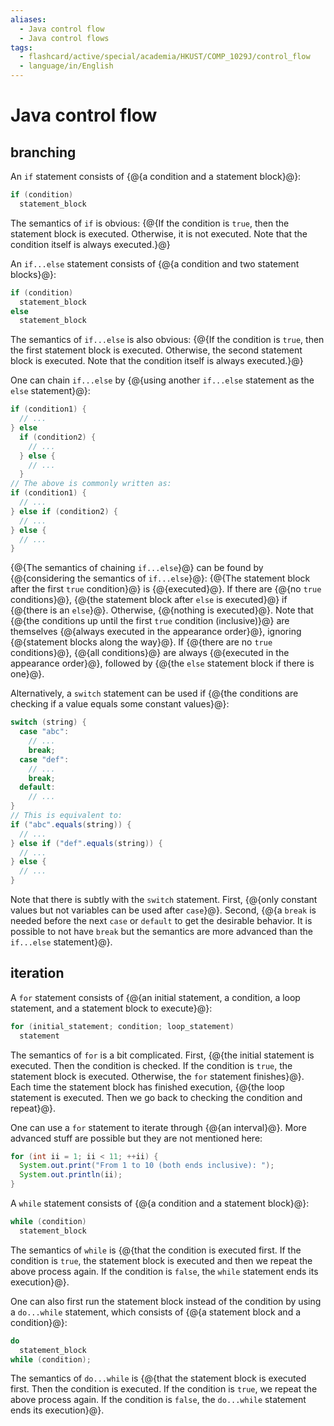 ```yaml
---
aliases:
  - Java control flow
  - Java control flows
tags:
  - flashcard/active/special/academia/HKUST/COMP_1029J/control_flow
  - language/in/English
---
```


# Java control flow

## branching

An `if` statement consists of {@{a condition and a statement block}@}: <!--SR:!2027-05-04,854,330-->

```Java
if (condition)
  statement_block
```

The semantics of `if` is obvious: {@{If the condition is `true`, then the statement block is executed. Otherwise, it is not executed. Note that the condition itself is always executed.}@} <!--SR:!2026-07-23,677,330-->

An `if...else` statement consists of {@{a condition and two statement blocks}@}: <!--SR:!2028-09-12,1311,350-->

```Java
if (condition)
  statement_block
else
  statement_block
```

The semantics of `if...else` is also obvious: {@{If the condition is `true`, then the first statement block is executed. Otherwise, the second statement block is executed. Note that the condition itself is always executed.}@} <!--SR:!2027-04-27,888,330-->

One can chain `if...else` by {@{using another `if...else` statement as the `else` statement}@}: <!--SR:!2029-01-30,1420,350-->

```Java
if (condition1) {
  // ...
} else
  if (condition2) {
    // ...
  } else {
    // ...
  }
// The above is commonly written as:
if (condition1) {
  // ...
} else if (condition2) {
  // ...
} else {
  // ...
}
```

{@{The semantics of chaining `if...else`}@} can be found by {@{considering the semantics of `if...else`}@}: {@{The statement block after the first `true` condition}@} is {@{executed}@}. If there are {@{no `true` conditions}@}, {@{the statement block after `else` is executed}@} if {@{there is an `else`}@}. Otherwise, {@{nothing is executed}@}. Note that {@{the conditions up until the first `true` condition \(inclusive\)}@} are themselves {@{always executed in the appearance order}@}, ignoring {@{statement blocks along the way}@}. If {@{there are no `true` conditions}@}, {@{all conditions}@} are always {@{executed in the appearance order}@}, followed by {@{the `else` statement block if there is one}@}. <!--SR:!2029-04-14,1318,310!2028-01-21,1103,341!2025-09-24,19,347!2025-09-24,19,347!2025-09-24,19,347!2025-09-24,19,347!2025-09-24,19,347!2025-09-24,19,347!2025-09-24,19,347!2025-09-24,19,347!2025-09-24,19,347!2025-09-24,19,347!2025-09-24,19,347!2025-09-24,19,347!2025-09-24,19,347-->

Alternatively, a `switch` statement can be used if {@{the conditions are checking if a value equals some constant values}@}: <!--SR:!2026-08-24,698,330-->

```Java
switch (string) {
  case "abc":
    // ...
    break;
  case "def":
    // ...
    break;
  default:
    // ...
}
// This is equivalent to:
if ("abc".equals(string)) {
  // ...
} else if ("def".equals(string)) {
  // ...
} else {
  // ...
}
```

Note that there is subtly with the `switch` statement. First, {@{only constant values but not variables can be used after `case`}@}. Second, {@{a `break` is needed before the next `case` or `default` to get the desirable behavior. It is possible to not have `break` but the semantics are more advanced than the `if...else` statement}@}. <!--SR:!2026-02-12,543,310!2027-03-14,815,330-->

## iteration

A `for` statement consists of {@{an initial statement, a condition, a loop statement, and a statement block to execute}@}: <!--SR:!2027-07-11,946,330-->

```Java
for (initial_statement; condition; loop_statement)
  statement
```

The semantics of `for` is a bit complicated. First, {@{the initial statement is executed. Then the condition is checked. If the condition is `true`, the statement block is executed. Otherwise, the `for` statement finishes}@}. Each time the statement block has finished execution, {@{the loop statement is executed. Then we go back to checking the condition and repeat}@}. <!--SR:!2027-08-24,979,330!2027-07-04,972,350-->

One can use a `for` statement to iterate through {@{an interval}@}. More advanced stuff are possible but they are not mentioned here: <!--SR:!2026-10-14,736,330-->

```Java
for (int ii = 1; ii < 11; ++ii) {
  System.out.print("From 1 to 10 (both ends inclusive): ");
  System.out.println(ii);
}
```

A `while` statement consists of {@{a condition and a statement block}@}: <!--SR:!2026-06-09,642,330-->

```Java
while (condition)
  statement_block
```

The semantics of `while` is {@{that the condition is executed first. If the condition is `true`, the statement block is executed and then we repeat the above process again. If the condition is `false`, the `while` statement ends its execution}@}. <!--SR:!2027-08-29,938,330-->

One can also first run the statement block instead of the condition by using a `do...while` statement, which consists of {@{a statement block and a condition}@}: <!--SR:!2026-12-22,796,330-->

```Java
do
  statement_block
while (condition);
```

The semantics of `do...while` is {@{that the statement block is executed first. Then the condition is executed. If the condition is `true`, we repeat the above process again. If the condition is `false`, the `do...while` statement ends its execution}@}. <!--SR:!2027-02-18,851,330-->
